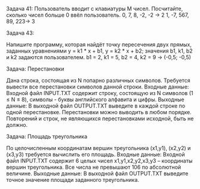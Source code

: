 Задача 41: 
Пользователь вводит с клавиатуры M чисел. Посчитайте, сколько чисел больше 0 ввёл пользователь.
0, 7, 8, -2, -2 -> 2
1, -7, 567, 89, 223-> 3


Задача 43: 

Напишите программу, которая найдёт точку пересечения двух прямых, 
заданных уравнениями y = k1 * x + b1, y = k2 * x + b2; значения b1, k1, b2 и k2 задаются пользователем.
b1 = 2, k1 = 5, b2 = 4, k2 = 9 -> (-0,5; -0,5)

Задача: Перестановки

Дана строка, состоящая из N попарно различных символов. Требуется вывести все перестановки символов данной строки.
Входные данные:
Входной файл INPUT.TXT содержит строку, состоящую из N символов (1 ≤ N ≤ 8), символы - буквы английского алфавита и цифры.
Выходные данные:
В выходной файл OUTPUT.TXT выведите в каждой строке по одной перестановке. 
Перестановки можно выводить в любом порядке. Повторений и строк, не являющихся перестановками исходной, быть не должно.


Задача: Площадь треугольника

По целочисленным координатам вершин треугольника (x1,y1), (x2,y2) и (x3,y3) требуется вычислить его площадь.
Входные данные:
Входной файл INPUT.TXT содержит 6 целых чисел x1,y1,x2,y2,x3,y3 – координаты вершин треугольника.
Все числа не превышают 106 по абсолютной величине.
Выходные данные:
В выходной файл OUTPUT.TXT выведите точное значение площади заданного треугольника.